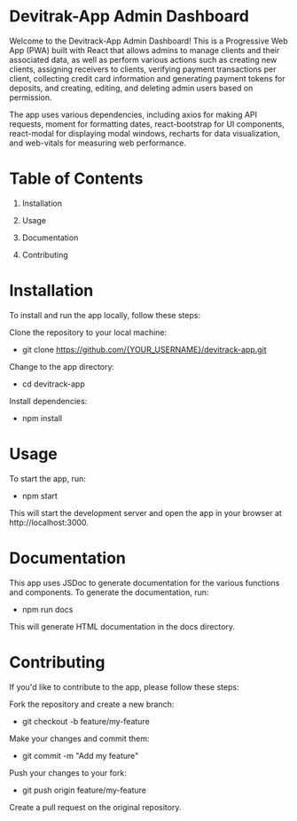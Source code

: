 # Devitrak-App Admin Dashboard


Welcome to the Devitrack-App Admin Dashboard! This is a Progressive Web App (PWA) built with React that allows admins to manage clients and their associated data, as well as perform various actions such as creating new clients, assigning receivers to clients, verifying payment transactions per client, collecting credit card information and generating payment tokens for deposits, and creating, editing, and deleting admin users based on permission.

The app uses various dependencies, including axios for making API requests, moment for formatting dates, react-bootstrap for UI components, react-modal for displaying modal windows, recharts for data visualization, and web-vitals for measuring web performance.

# Table of Contents

1. Installation

2. Usage

3. Documentation

4. Contributing

# Installation

To install and run the app locally, follow these steps:

Clone the repository to your local machine:

* git clone https://github.com/{YOUR_USERNAME}/devitrack-app.git

Change to the app directory:

* cd devitrack-app

Install dependencies:

* npm install

# Usage

To start the app, run:

* npm start

This will start the development server and open the app in your browser at http://localhost:3000.

# Documentation

This app uses JSDoc to generate documentation for the various functions and components. To generate the documentation, run:

* npm run docs

This will generate HTML documentation in the docs directory.

# Contributing

If you'd like to contribute to the app, please follow these steps:

Fork the repository and create a new branch:

* git checkout -b feature/my-feature

Make your changes and commit them:

* git commit -m "Add my feature"

Push your changes to your fork:

* git push origin feature/my-feature

Create a pull request on the original repository.